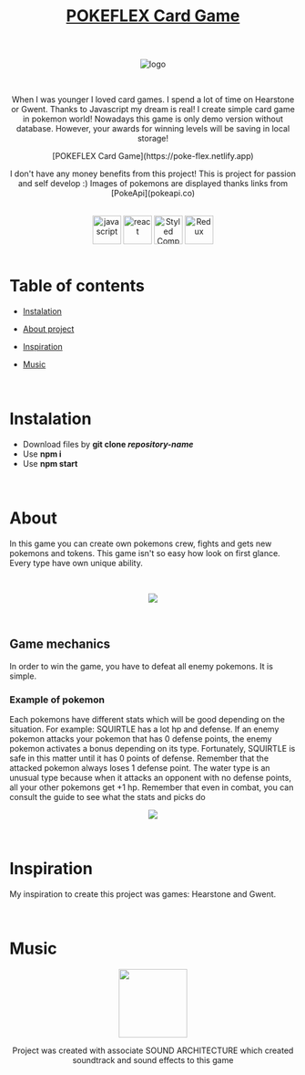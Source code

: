 # <p align="center"> [POKEFLEX Card Game](https://poke-flex.netlify.app]) </p>

<br />

<p align="center"> <img src="https://user-images.githubusercontent.com/77500425/170885023-0861171b-fde6-4793-8b36-a78d4ddff0d5.png" title="logo" alt="logo"/></p>

<br />

<p align="center">When I was younger I loved card games. I spend a lot of time on Hearstone or Gwent. Thanks to Javascript my dream is real! I create simple card game in pokemon world! Nowadays this game is only demo version without database. However, your awards for winning levels will be saving in local storage!</p>

<p align="center"> [POKEFLEX Card Game](https://poke-flex.netlify.app) </p>

<p align="center"> I don't have any money benefits from this project! This is project for passion and self develop :) Images of pokemons are displayed thanks links from [PokeApi](pokeapi.co)
  </p>

<br />

<div align="center">


<img src="https://user-images.githubusercontent.com/77500425/161312230-36d37ac5-8801-4313-a68c-c5695c429b70.png" alt="javascript" height="50" align="center" title="JS"/>

<img src="https://user-images.githubusercontent.com/77500425/161312615-f3961568-28bb-48fa-9d95-93ecd61337b3.png" alt="react"  height="50" align="center"/>

<img src="https://user-images.githubusercontent.com/77500425/170885426-9bc6ce1e-0dd3-4b5a-a7ef-dd87d72ab99c.png" alt="Styled Components" height="50"  align="center" title="Styled Components"/>

<img src="https://user-images.githubusercontent.com/77500425/170885815-0f0c6abd-6470-4654-bdc8-d50235fc75c4.png" alt="Redux" height="50"  align="center" title="Redux"/>




</div>

<br />

# Table of contents
* [Instalation](#instalation)

* [About project](#about)

* [Inspiration](#inspiration)

* [Music](#music)


<br />

# Instalation
- Download files by **git clone _repository-name_**
- Use **npm i**
- Use **npm start**



<br />

# About 

In this game you can create own pokemons crew, fights and gets new pokemons and tokens. This game isn't so easy how look on first glance. Every type have own unique ability. 

<br />

<p align="center"> <img src="https://user-images.githubusercontent.com/77500425/171719784-3ac199a6-62c4-476b-9249-4032cf3cc38d.gif"/><p>


<br />

## Game mechanics

In order to win the game, you have to defeat all enemy pokemons. It is simple.

### Example of pokemon

 Each pokemons have different stats which will be good depending on the situation. For example: SQUIRTLE has a lot hp and defense. If an enemy pokemon attacks your pokemon that has 0 defense points, the enemy pokemon activates a bonus depending on its type. Fortunately, SQUIRTLE is safe in this matter until it has 0 points of defense. Remember that the attacked pokemon always loses 1 defense point. The water type is an unusual type because when it attacks an opponent with no defense points, all your other pokemons get +1 hp. Remember that even in combat, you can consult the guide to see what the stats and picks do


<p align="center"><img src="https://user-images.githubusercontent.com/77500425/170885787-6468bb1b-b4cc-4331-850e-26e813155078.png"/> <p>

<br />

# Inspiration

My inspiration to create this project was games: Hearstone and Gwent.

<br />

# Music





<p align="center"><img height="120px" src="https://soundarchitecture.netlify.app/static/media/logosawhite.75a96919.webp"/> <p>
<p align="center">Project was created with associate SOUND ARCHITECTURE which created soundtrack and sound effects to this game</p>

